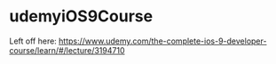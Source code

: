 # udemyiOS9Course

Left off here:
https://www.udemy.com/the-complete-ios-9-developer-course/learn/#/lecture/3194710


